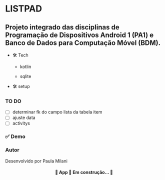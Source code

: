 # LISTPAD

## Projeto integrado das disciplinas de Programação de Dispositivos Android 1 (PA1) e Banco de Dados para Computação Móvel (BDM).

* 🛠 Tech
    * kotlin
    
    * sqlite
  
* 🛠 setup

### TO DO

- [ ] determinar fk do campo lista da tabela item
- [ ] ajuste data
- [ ] activitys

### ✅ Demo

### Autor

Desenvolvido por Paula Milani

<h4 align="center"> 
	🚧  App 🚀 Em construção...  🚧
</h4>



